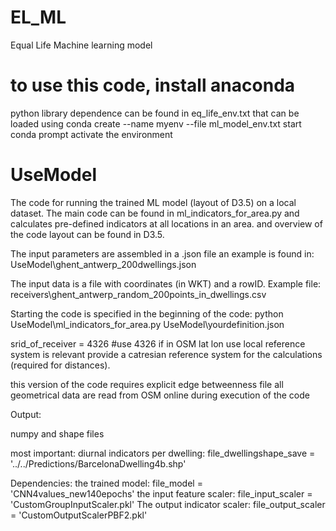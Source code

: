 # EL_ML
Equal Life Machine learning model


# to use this code, install anaconda
python library dependence can be found in eq_life_env.txt that can be loaded using conda create --name myenv --file ml_model_env.txt
start conda prompt
activate the environment

# UseModel
The code for running the trained ML model (layout of D3.5) on a local dataset. The main code can be found in ml_indicators_for_area.py and calculates pre-defined indicators at all locations in an area. and overview of the code layout can be found in D3.5.

The input parameters are assembled in a .json file
an example is found in: UseModel\ghent_antwerp_200dwellings.json

The input data is a file with coordinates (in WKT) and a rowID. Example file:
receivers\ghent_antwerp_random_200points_in_dwellings.csv

Starting the code is specified in the beginning of the code:
python UseModel\ml_indicators_for_area.py UseModel\yourdefinition.json  

srid_of_receiver = 4326 #use 4326 if in OSM lat lon
use local reference system is relevant
provide a catresian reference system for the calculations (required for distances).


this version of the code requires explicit edge betweenness file 
all geometrical data are read from OSM online during execution of the code

Output:

numpy and shape files

most important: diurnal indicators per dwelling: file_dwellingshape_save = '../../Predictions/BarcelonaDwelling4b.shp'


Dependencies:
the trained model: file_model = 'CNN4values_new140epochs'
the input feature scaler: file_input_scaler = 'CustomGroupInputScaler.pkl'
The output indicator scaler: file_output_scaler = 'CustomOutputScalerPBF2.pkl'

